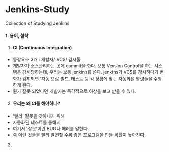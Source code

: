 # Jenkins-Study

Collection of Studying Jenkins

#### 1. 용어, 철학

1. #### CI (Continuous Integration)

- 등장요소 3개 : 개발자/ VCS/ 감시툴
- 개발자가 소스관리하는 곳에 commit을 한다. 보통 Version Control을 하는 시스템은 감시당하는데, 우리는 보통 jenkins를 쓴다. jenkins가 VCS를 감시하다가 변화가 감지되면 '자동'으로 빌드, 테스트 등 각 상황에 맞는 자동화된 명령들을 수행하게 된다.
- 뭔가 잘못 되었다면 개발자는 즉각적으로 이상을 보고 받을 수 있다.

2. #### 우리는 왜 CI를 해야하나?

- '빨리' 잘못을 찾아내기 위해
- 자동화된 테스트를 통해서
- 여기서 '잘못'이란 BUG나 에러를 말한다.
- 즉 이런 것들을 빨리 발견할 수록 좋은 프로그램을 만들 확률이 높아진다.

3.
